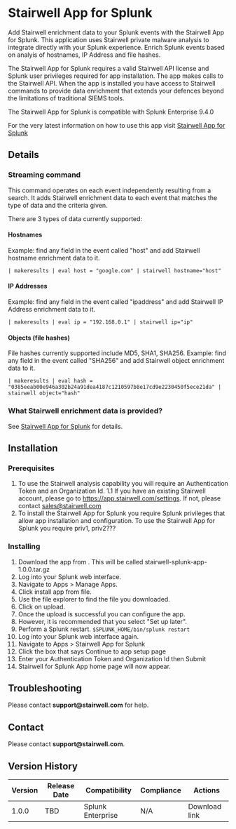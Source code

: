 # Stairwell App for Splunk

Add Stairwell enrichment data to your Splunk events with the Stairwell App for Splunk. This application uses Stairwell private malware analysis to integrate directly with your Splunk experience. Enrich Splunk events based on analyis of hostnames, IP Address and file hashes.

The Stairwell App for Splunk requires a valid Stairwell API license and Splunk user privileges required for app installation. The app makes calls to the Stairwell API. When the app is installed you have access to Stairwell commands to provide data enrichment that extends your defences beyond the limitations of traditional SIEMS tools.

The Stairwell App for Splunk is compatible with Splunk Enterprise 9.4.0

For the very latest information on how to use this app visit [Stairwell App for Splunk](https://docs.stairwell.com/docs/configure-splunk-application)

## Details
### Streaming command
This command operates on each event independently resulting from a search. It adds Stairwell enrichment data to each event that matches the type of data and the criteria given.

There are 3 types of data currently supported:
#### Hostnames
Example: find any field in the event called "host" and add Stairwell hostname enrichment data to it.

```
| makeresults | eval host = "google.com" | stairwell hostname="host"
```

#### IP Addresses
Example: find any field in the event called "ipaddress" and add Stairwell IP Address enrichment data to it.

```
| makeresults | eval ip = "192.168.0.1" | stairwell ip="ip"
```

#### Objects (file hashes)
File hashes currently supported include MD5, SHA1, SHA256.
Example: find any field in the event called "SHA256" and add Stairwell object enrichment data to it.

```
| makeresults | eval hash = "0385eeab00e946a302b24a91dea4187c1210597b8e17cd9e2230450f5ece21da" | stairwell object="hash"
```

### What Stairwell enrichment data is provided?
See [Stairwell App for Splunk](https://docs.stairwell.com/docs/configure-splunk-application) for details.

## Installation
### Prerequisites
1. To use the Stairwell analysis capability you will require an Authentication Token and an Organization Id.
1.1 If you have an existing Stairwell account, please go to https://app.stairwell.com/settings.  If not, please contact sales@stairwell.com
2. To install the Stairwell App for Splunk you require Splunk privileges that allow app installation and configuration. To use the Stairwell App for Splunk you require priv1, priv2???

### Installing
1. Download the app from <github>. This will be called stairwell-splunk-app-1.0.0.tar.gz
2. Log into your Splunk web interface.
3. Navigate to Apps > Manage Apps.
4. Click install app from file.
5. Use the file explorer to find the file you downloaded.
6. Click on upload. 
7. Once the upload is successful you can configure the app.
8. However, it is recommended that you select "Set up later".
9. Perform a Splunk restart. ```$SPLUNK_HOME/bin/splunk restart```
10. Log into your Splunk web interface again.
11. Navigate to Apps > Stairwell App for Splunk
12. Click the box that says Continue to app setup page
13. Enter your Authentication Token and Organization Id then Submit
14. Stairwell for Splunk App home page will now appear.

## Troubleshooting
Please contact __support@stairwell.com__ for help.

## Contact
Please contact __support@stairwell.com__.

## Version History
|Version|Release Date|Compatibility|Compliance|Actions|
|-------|------------|-------------|----------|-------|
|1.0.0|TBD|Splunk Enterprise|N/A|Download link|
